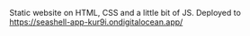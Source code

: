 Static website on HTML, CSS and a little bit of JS.
Deployed to https://seashell-app-kur9i.ondigitalocean.app/
